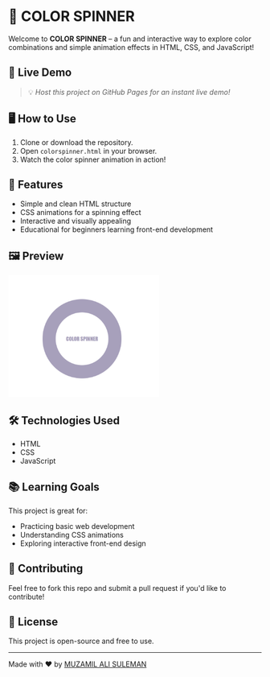 # 🎨 COLOR SPINNER

Welcome to **COLOR SPINNER** – a fun and interactive way to explore color combinations and simple animation effects in HTML, CSS, and JavaScript!

## 🚀 Live Demo

> 💡 _Host this project on GitHub Pages for an instant live demo!_


## 🖥️ How to Use

1. Clone or download the repository.
2. Open `colorspinner.html` in your browser.
3. Watch the color spinner animation in action!

## 🌟 Features

- Simple and clean HTML structure
- CSS animations for a spinning effect
- Interactive and visually appealing
- Educational for beginners learning front-end development

## 🖼️ Preview

<img src="1.png" alt="Spinner 1" width="300">

## 🛠️ Technologies Used

- HTML
- CSS
- JavaScript

## 📚 Learning Goals

This project is great for:

- Practicing basic web development
- Understanding CSS animations
- Exploring interactive front-end design

## 🤝 Contributing

Feel free to fork this repo and submit a pull request if you'd like to contribute!

## 📜 License

This project is open-source and free to use.

---

Made with ❤️ by [MUZAMIL ALI SULEMAN](https://github.com/MUZAMILALISULEMAN)


